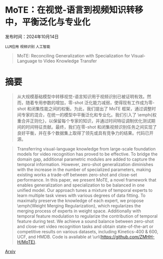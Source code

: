 # MoTE：在视觉-语言到视频知识转移中，平衡泛化与专业化

发布时间：2024年10月14日

`LLM应用` `视频识别` `人工智能`

> MoTE: Reconciling Generalization with Specialization for Visual-Language to Video Knowledge Transfer

# 摘要

> 从大规模基础模型中转移视觉-语言知识用于视频识别已被证明有效。然而，随着专用参数的增加，零-shot 泛化能力减弱，使得现有工作成为零-shot 和闭集性能之间的权衡。为此，我们提出了 MoTE 框架，通过调整时间专家的混合，在统一的模型中平衡泛化和专业化。我们引入了 \emph{权重合并正则化}，以保留每个专家的知识，并通过时间特征调制优化测试期间的时间特征贡献。最终，我们在零-shot 和闭集视频识别任务之间实现了良好平衡，并在多个数据集上取得了领先或具有竞争力的结果。代码已开源。

> Transferring visual-language knowledge from large-scale foundation models for video recognition has proved to be effective. To bridge the domain gap, additional parametric modules are added to capture the temporal information. However, zero-shot generalization diminishes with the increase in the number of specialized parameters, making existing works a trade-off between zero-shot and close-set performance. In this paper, we present MoTE, a novel framework that enables generalization and specialization to be balanced in one unified model. Our approach tunes a mixture of temporal experts to learn multiple task views with various degrees of data fitting. To maximally preserve the knowledge of each expert, we propose \emph{Weight Merging Regularization}, which regularizes the merging process of experts in weight space. Additionally with temporal feature modulation to regularize the contribution of temporal feature during test. We achieve a sound balance between zero-shot and close-set video recognition tasks and obtain state-of-the-art or competitive results on various datasets, including Kinetics-400 \& 600, UCF, and HMDB. Code is available at \url{https://github.com/ZMHH-H/MoTE}.

[Arxiv](https://arxiv.org/abs/2410.10589)